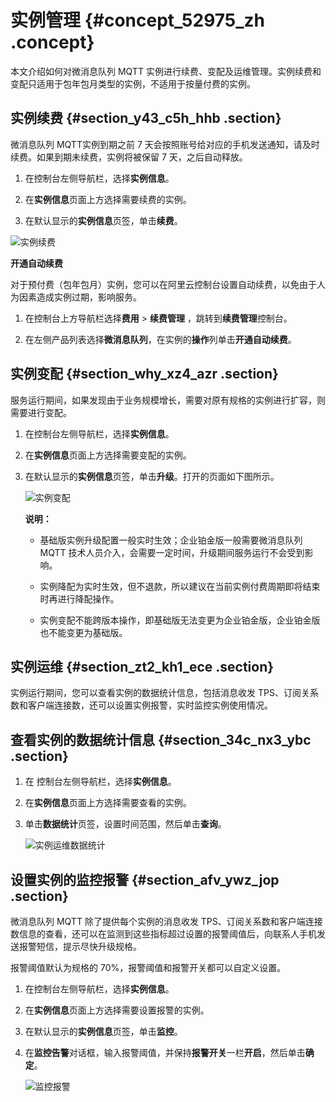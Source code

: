 # 实例管理 {#concept_52975_zh .concept}

本文介绍如何对微消息队列 MQTT 实例进行续费、变配及运维管理。实例续费和变配只适用于包年包月类型的实例，不适用于按量付费的实例。

## 实例续费 {#section_y43_c5h_hhb .section}

 微消息队列 MQTT实例到期之前 7 天会按照账号给对应的手机发送通知，请及时续费。如果到期未续费，实例将被保留 7 天，之后自动释放。

1.  在控制台左侧导航栏，选择**实例信息**。

2.  在**实例信息**页面上方选择需要续费的实例。

3.  在默认显示的**实例信息**页签，单击**续费**。


 ![](images/42289_zh-CN.png "实例续费") 

 **开通自动续费** 

对于预付费（包年包月）实例，您可以在阿里云控制台设置自动续费，以免由于人为因素造成实例过期，影响服务。

1.  在控制台上方导航栏选择**费用** \> **续费管理** ，跳转到**续费管理**控制台。

2.  在左侧产品列表选择**微消息队列**，在实例的**操作**列单击**开通自动续费**。


## 实例变配 {#section_why_xz4_azr .section}

服务运行期间，如果发现由于业务规模增长，需要对原有规格的实例进行扩容，则需要进行变配。

1.  在控制台左侧导航栏，选择**实例信息**。

2.  在**实例信息**页面上方选择需要变配的实例。

3.  在默认显示的**实例信息**页签，单击**升级**。打开的页面如下图所示。

     ![](images/42290_zh-CN.png "实例变配") 

    **说明：** 

    -   基础版实例升级配置一般实时生效；企业铂金版一般需要微消息队列 MQTT 技术人员介入，会需要一定时间，升级期间服务运行不会受到影响。

    -   实例降配为实时生效，但不退款，所以建议在当前实例付费周期即将结束时再进行降配操作。

    -   实例变配不能跨版本操作，即基础版无法变更为企业铂金版，企业铂金版也不能变更为基础版。


## 实例运维 {#section_zt2_kh1_ece .section}

实例运行期间，您可以查看实例的数据统计信息，包括消息收发 TPS、订阅关系数和客户端连接数，还可以设置实例报警，实时监控实例使用情况。

## 查看实例的数据统计信息 {#section_34c_nx3_ybc .section}

1.  在 控制台左侧导航栏，选择**实例信息**。

2.  在**实例信息**页面上方选择需要查看的实例。

3.  单击**数据统计**页签，设置时间范围，然后单击**查询**。

     ![](images/42292_zh-CN.png "实例运维数据统计") 


## 设置实例的监控报警 {#section_afv_ywz_jop .section}

 微消息队列 MQTT 除了提供每个实例的消息收发 TPS、订阅关系数和客户端连接数信息的查看，还可以在监测到这些指标超过设置的报警阈值后，向联系人手机发送报警短信，提示尽快升级规格。

报警阈值默认为规格的 70%，报警阈值和报警开关都可以自定义设置。

1.  在控制台左侧导航栏，选择**实例信息**。

2.  在**实例信息**页面上方选择需要设置报警的实例。

3.  在默认显示的**实例信息**页签，单击**监控**。

4.  在**监控告警**对话框，输入报警阈值，并保持**报警开关**一栏**开启**，然后单击**确定**。

     ![](images/42291_zh-CN.png "监控报警") 


